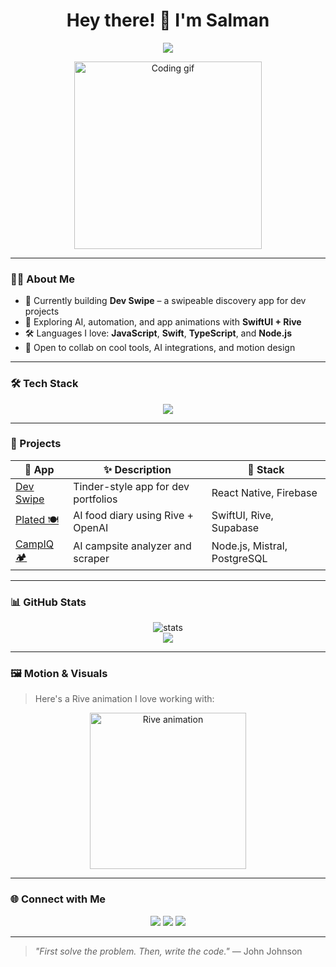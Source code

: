 <h1 align="center">Hey there! 👋 I'm Salman</h1>
<p align="center">
  <img src="https://readme-typing-svg.demolab.com/?lines=Full-stack+Developer;SwiftUI+%2B+Rive+Fan;Lover+of+Clean+Code+%26+Chaos+Resilience&font=Fira%20Code&center=true&width=440&height=45&color=66ccff&vCenter=true&size=22" />
</p>

<p align="center">
  <img src="https://media.giphy.com/media/L1R1tvI9svkIWwpVYr/giphy.gif" width="300" alt="Coding gif"/>
</p>

---

### 🧑‍💻 About Me

- 🎯 Currently building **Dev Swipe** – a swipeable discovery app for dev projects
- 🧠 Exploring AI, automation, and app animations with **SwiftUI + Rive**
- 🛠️ Languages I love: **JavaScript**, **Swift**, **TypeScript**, and **Node.js**
- 🤝 Open to collab on cool tools, AI integrations, and motion design

---

### 🛠 Tech Stack

<p align="center">
  <img src="https://skillicons.dev/icons?i=react,reactnative,swift,ts,js,nodejs,express,postgres,firebase,supabase,tailwind,figma,github" />
</p>

---

### 🚀 Projects

| 📱 App | ✨ Description | 🔧 Stack |
|-------|----------------|----------|
| [Dev Swipe](https://github.com/salmantln/Dev-Swipe) | Tinder-style app for dev portfolios | React Native, Firebase |
| [Plated 🍽️](https://github.com/salmantln/Plated) | AI food diary using Rive + OpenAI | SwiftUI, Rive, Supabase |
| [CampIQ 🏕️](https://github.com/salmantln/CampIQ) | AI campsite analyzer and scraper | Node.js, Mistral, PostgreSQL |

---

### 📊 GitHub Stats

<p align="center">
  <img src="https://github-readme-stats.vercel.app/api?username=salmantln&show_icons=true&theme=tokyonight" alt="stats" />
  <br />
  <img src="https://streak-stats.demolab.com?user=salmantln&theme=tokyonight&hide_border=true" />
</p>

---

### 🖼️ Motion & Visuals

> Here's a Rive animation I love working with:

<p align="center">
  <img src="https://cdn.rive.app/animations/vehicles.riv.gif" width="250" alt="Rive animation" />
</p>

---

### 🌐 Connect with Me

<p align="center">
  <a href="https://linkedin.com/in/salmantln"><img src="https://img.shields.io/badge/LinkedIn-blue?style=flat&logo=linkedin" /></a>
  <a href="mailto:salmantln@example.com"><img src="https://img.shields.io/badge/Email-red?style=flat&logo=gmail&logoColor=white" /></a>
  <a href="https://github.com/salmantln"><img src="https://img.shields.io/github/followers/salmantln?label=Follow&style=social" /></a>
</p>

---

> _"First solve the problem. Then, write the code."_ — John Johnson
